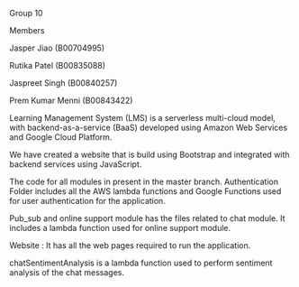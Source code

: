 Group 10

Members 

Jasper Jiao (B00704995) 

Rutika Patel (B00835088) 

Jaspreet Singh (B00840257) 

Prem Kumar Menni (B00843422)


Learning Management System (LMS) is a serverless multi-cloud model, with backend-as-a-service (BaaS) developed using Amazon Web Services and Google Cloud Platform.

We have created a website that is build using Bootstrap and integrated with backend services using JavaScript. 

The code for all modules in present in the master branch. 
Authentication Folder includes all the AWS lambda functions and Google Functions used for user authentication for the application. 

Pub_sub and online support module has the files related to chat module. It includes a lambda function used for online support module. 

Website : It has all the web pages required to run the application. 

chatSentimentAnalysis is a lambda function used to perform sentiment analysis of the chat messages. 



